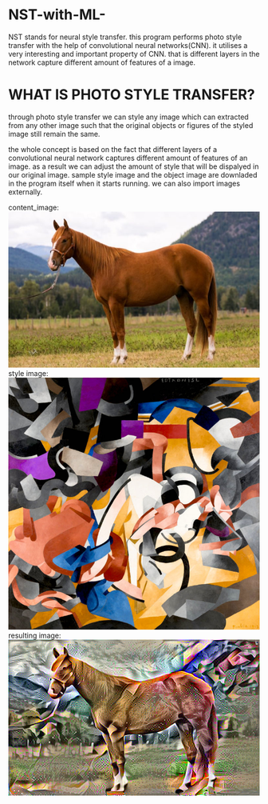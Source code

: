# NST-with-ML-
NST stands for neural style transfer. this program performs photo style transfer with the help of convolutional neural networks(CNN). it utilises a very interesting and important property of CNN. that is different layers in the network capture different amount of features of a image.
# WHAT IS PHOTO STYLE TRANSFER?
through photo style transfer we can style any image which can extracted from any other image such that the original objects or figures of the styled image still remain the same.

the whole concept is based on the fact that different layers of a convolutional neural network captures different amount of features of an image.
as a result we can adjust the amount of style that will be dispalyed in our original image.
sample style image and the object image are downladed in the program itself when it starts running. we can also import images externally.

content_image:![](nst_horse_2.jpg)      
style image:![](nst_edtaonisl.jpg)     
resulting image:![](nst_result.png)
